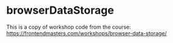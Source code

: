 # browserDataStorage
This is a copy of workshop code from the course:  https://frontendmasters.com/workshops/browser-data-storage/

